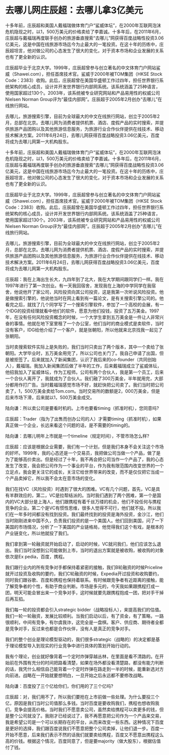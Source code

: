 # 去哪儿网庄辰超：去哪儿拿3亿美元

十多年前，庄辰超和美国人戴福瑞做体育门户“鲨威体坛”，在2000年互联网泡沫危机隐现之时，以1，500万美元的价格卖给了李嘉诚。十多年后，在2011年6月，庄辰超与戴福瑞再度联手创办的旅游垂直搜索“去哪儿”网获得百度战略性投资3.06亿美元，这是中国在线旅游市场迄今为止最大的一笔投资。在这十年的历练中，庄辰超坦言，他对做公司的心态发生了很大的变化，对于资本市场和企业发展的关系也有了更全新的认识。

庄辰超毕业于北京大学。1999年，庄辰超曾参与创立著名的中文体育门户网站鲨威（Shawei.com），担任首席技术官。鲨威于2000年被TOM集团（HKSE Stock Code：2383）收购。此后，庄辰超曾在美国华盛顿工作过四年，担任世界银行系统架构的核心成员，设计并开发世界银行内部网系统。该系统涵盖了25种语言，使用国家超过130个。2003年，该系统被专业研究网站和产品易用性的权威公司Nielsen Norman Group评为“最佳内部网”。庄辰超于2005年2月创办“去哪儿”在线旅行网站。

去哪儿，旅游搜索引擎，目前为全球最大的中文在线旅行网站，创立于2005年2月，总部在北京。去哪儿网为消费者提供机票、酒店、度假产品的实时搜索，并提供旅游产品团购以及其他旅游信息服务，为旅游行业合作伙伴提供在线技术、移动技术解决方案。2011年6月24日，去哪儿网获得百度战略投资3.06亿美元，百度将成为去哪儿网第一大机构股东。

十多年前，庄辰超和美国人戴福瑞做体育门户“鲨威体坛”，在2000年互联网泡沫危机隐现之时，以1，500万美元的价格卖给了李嘉诚。十多年后，在2011年6月，庄辰超与戴福瑞再度联手创办的旅游垂直搜索“去哪儿”网获得百度战略性投资3.06亿美元，这是中国在线旅游市场迄今为止最大的一笔投资。在这十年的历练中，庄辰超坦言，他对做公司的心态发生了很大的变化，对于资本市场和企业发展的关系也有了更全新的认识。

庄辰超毕业于北京大学。1999年，庄辰超曾参与创立著名的中文体育门户网站鲨威（Shawei.com），担任首席技术官。鲨威于2000年被TOM集团（HKSE Stock Code：2383）收购。此后，庄辰超曾在美国华盛顿工作过四年，担任世界银行系统架构的核心成员，设计并开发世界银行内部网系统。该系统涵盖了25种语言，使用国家超过130个。2003年，该系统被专业研究网站和产品易用性的权威公司Nielsen Norman Group评为“最佳内部网”。庄辰超于2005年2月创办“去哪儿”在线旅行网站。

去哪儿，旅游搜索引擎，目前为全球最大的中文在线旅行网站，创立于2005年2月，总部在北京。去哪儿网为消费者提供机票、酒店、度假产品的实时搜索，并提供旅游产品团购以及其他旅游信息服务，为旅游行业合作伙伴提供在线技术、移动技术解决方案。2011年6月24日，去哪儿网获得百度战略投资3.06亿美元，百度将成为去哪儿网第一大机构股东。

庄辰超：我在上海出生长大，九四年到了北大，我在大学期间跟同学们一样。我在1997年进行了第一次创业。有一天我回宿舍，发现我在上海的中学同学在我宿舍，他说他开了家公司，风险投资向其公司投资，这是我第一次听说风险投资。他是做搜索引擎的，他说他当时在网上看到有一篇论文，是有关搜索引擎公司的。他看完之后，就找了几个同学写了一个搜索引擎软件，参加了一个高校的会展，有一个IDG的投资经理就看中他们的软件，愿意为他们投钱，投资了五万美金。1997年，在没有任何风险投资概念的时候，一个大学生拿到五万美金是一件让人非常兴奋的事情。他就在地下室里租了一个办公室，他们当时的商业模式是卖软件，当时没有客户，IDG给他介绍了一个客户，就是张朝阳，所以他就来北京找我一起见了张朝阳。

当时卖搜索软件实际上是失败的，我们当时只卖出了两个版本，其中一个卖给了张朝阳。大学毕业时，五万美金用完了，所以公司也关门了。我自己申请了出国，但是被拒签了。后来就加入了新闻集团，认识了我后来的co-founder（共同创始人），戴福瑞。我加入新闻集团后做了半年的工作，后来戴福瑞成立了鲨威体坛，他招我加入了鲨威体坛，作为工程师。公司有两个合伙人，我是第一个员工，后来一个合伙人离开了，我就成为了合伙人。我们融了300万美金，半年就用完，大部分都用作打广告。当时戴福瑞感觉市场不好，就赶快把公司卖了。我们当时把公司卖了，1，500万美金卖给Tom.com。当时交易所的数额是2，000万美金，但是后来市场下滑，后来就以1，500万美金成交。

陆向谦：所以卖公司是要看时机的。上市也要看timing（抓准时机），您同意吗?

庄辰超：Trader（指为了出售而创办公司的人）才需要timing（抓准时机），如果真正做一个企业，长远来看这个问题的话，是不需要的timing的。

陆向谦：去哪儿明年上市就是一个timeline（规定时间），不管市场怎么样?

庄辰超：应该是根据企业需要，我们有一个计划，但是我们本身不会关注这个市场的好坏。1999年，我的心态还是一个交易员，我把做公司当做一个产品，做了是为了能够高价卖出。但是经过了十年，我不再会把公司当作一个产品了，我的心态发生了改变，我会把公司作为一个事业的平台，作为我有限范围内改变世界的一个立足点，我会更关注它的成长，关注它给世界带来的改变，而不是仅仅把它当成一个产品卖掉它，所以我不会太在意市场的变化。

我们在找VC（风险投资）时遇到了很大的困难。VC有几个问题，首先，VC是具有羊群效应的，第二，VC是拉帮结派的。当时我们遇到了两个困难，第一个是国内的VC大部分是上海人，他们跟携程有着千丝万缕的机会，他们不投任何与携程竞争的企业。第二个是VC有惯性思维，很多人觉得不可行，他们就不投。所以我们在一年多时间都没有找到投资。我们最终找到的投资是海外投资，金沙江，他们当时刚刚进来中国不久，负责我们投资的是一个美国人。他们回到美国，问了一下美国的市场情况，分析了一下美国的产业链格局，他觉得我们这个有戏，是根本的产业链变化，所以他就投了我们。

我们拿到第一轮融资就开始启动了，启动的时候，VC就问我们，他们应该怎么退出。我们当时没想到公司能做到上市，当时的退出方案就是被收购，被收购的对象依次是Ex pedia，百度，携程。

我们跟行业内的所有竞争对手都保持着紧密的接触，我们B轮融资的时候Priceline就开过投资及收购的要约，我们C轮融资的时候，Expedia开过投资和收购要约，同时我们跟谷歌、百度和携程也保持着联系。有时候跟竞争者有近距离的接触，能了解竞争者的个性，有助于商业判断。市场是多元的，今天我如果跟携程打成一团，明天可能会冒出来一个竞争对手，这时候就要先跟携程抱成一团，把对手干掉后再互掐。

我们每一轮的投资都会引入strategic bidder（战略投标人），来提高我们的估值。我们一轮一轮融资，发展比较顺利。当我们启动以后，有了资金，有了策略，一路很顺利，中间有竞争，有尔虞我诈，这完全是一盘棋。客户、供应商、期待者全都是竞争对手，反过来也都是合作伙伴，没有人是真正的竞争对手。

我们的整个创业是理论模型驱动的，我们很多strategic（战略的）的决定都是基于理论模型导入到现实的行业竞争中进行具体的策划开始行动的。

我有个理论，创业就好像背着一个定时炸弹穿越丛林，在里面是看不清路的。在开始前在外围有充分的时间把路看清楚，如果在场外都没看清楚路，都没有能力判断的话，我凭什么相信自己能背着一个定时炸弹在路走到一半的时候，能重新选对方向前进。战略在一开始就要想明白，一旦开始之后永远都不要修改战略。

陆向谦：百度投了三个亿给你们，你们用的了三个亿吗?

庄辰超：对，我们用不了，所以我们要抢在上市前做一些处理。为什么要投三个亿，原因是我们当时公司值那么多钱。当时百度是要收购我们，携程也想收购我们，竞争会提高价格。当时我们不愿意卖公司，虽然卖给携程可以卖更多的钱，但是整个公司就没了。我刚才已经说过了，我不再愿意把公司作为一个产品来交易，我是希望公司是一个可以长期存在的平台，从而来改变一些东西。这种情况下百度是更好的选择，我们跟百度说我们不愿意把整个公司卖掉，让他们退一步。百度一开始不愿意，后来我们表示不然的话我们就要卖给携程，百度又不愿意出携程这么高的价钱。根据这个情况，百度同意了，但是要majority（做大股东），根据估值付了钱。
